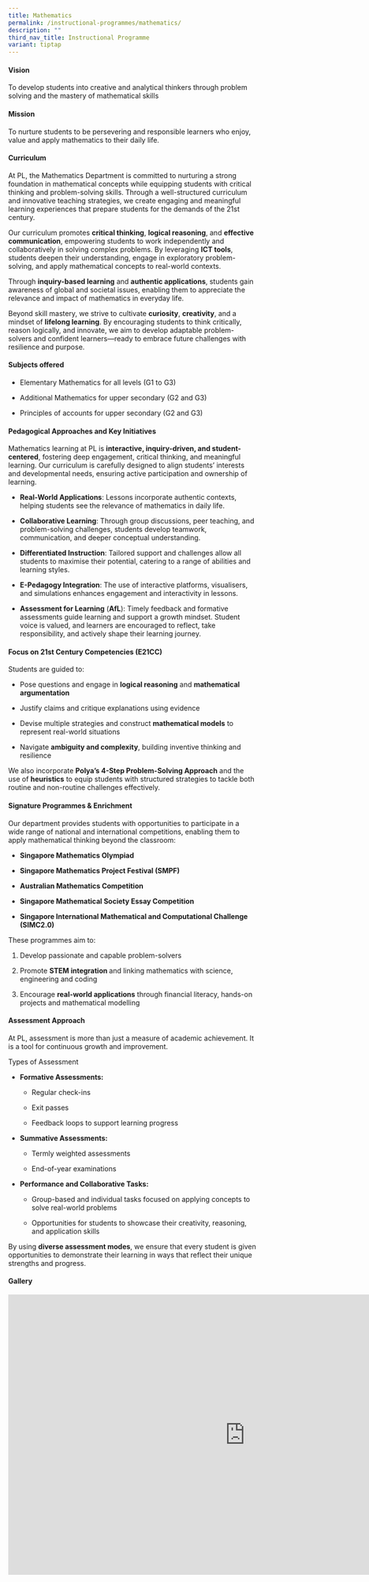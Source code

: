 ```yaml
---
title: Mathematics
permalink: /instructional-programmes/mathematics/
description: ""
third_nav_title: Instructional Programme
variant: tiptap
---
```

<h4><strong>Vision</strong></h4>
<p>To develop students into creative and analytical thinkers through problem
solving and the mastery of mathematical skills</p>
<h4><strong>Mission</strong></h4>
<p>To nurture students to be persevering and responsible learners who enjoy,
value and apply mathematics to their daily life.</p>
<h4><strong>Curriculum</strong></h4>
<p>At PL, the Mathematics Department is committed to nurturing a strong foundation
in mathematical concepts while equipping students with critical thinking
and problem-solving skills. Through a well-structured curriculum and innovative
teaching strategies, we create engaging and meaningful learning experiences
that prepare students for the demands of the 21st century.</p>
<p>Our curriculum promotes <strong>critical thinking</strong>, <strong>logical reasoning</strong>,
and <strong>effective communication</strong>, empowering students to work
independently and collaboratively in solving complex problems. By leveraging <strong>ICT tools</strong>,
students deepen their understanding, engage in exploratory problem-solving,
and apply mathematical concepts to real-world contexts.</p>
<p>Through <strong>inquiry-based learning</strong> and <strong>authentic applications</strong>,
students gain awareness of global and societal issues, enabling them to
appreciate the relevance and impact of mathematics in everyday life.</p>
<p>Beyond skill mastery, we strive to cultivate <strong>curiosity</strong>, <strong>creativity</strong>,
and a mindset of <strong>lifelong learning</strong>. By encouraging students
to think critically, reason logically, and innovate, we aim to develop
adaptable problem-solvers and confident learners—ready to embrace future
challenges with resilience and purpose.</p>
<h4><strong>Subjects offered</strong></h4>
<ul data-tight="true" class="tight">
<li>
<p>Elementary Mathematics for all levels (G1 to G3)</p>
</li>
<li>
<p>Additional Mathematics for upper secondary (G2 and G3)</p>
</li>
<li>
<p>Principles of accounts for upper secondary (G2 and G3)</p>
</li>
</ul>
<h4><strong>Pedagogical Approaches and Key Initiatives</strong></h4>
<p>Mathematics learning at PL is <strong>interactive, inquiry-driven, and student-centered</strong>,
fostering deep engagement, critical thinking, and meaningful learning.
Our curriculum is carefully designed to align students’ interests and developmental
needs, ensuring active participation and ownership of learning.</p>
<ul data-tight="true" class="tight">
<li>
<p><strong>Real-World Applications</strong>: Lessons incorporate authentic
contexts, helping students see the relevance of mathematics in daily life.</p>
</li>
<li>
<p><strong>Collaborative Learning</strong>: Through group discussions, peer
teaching, and problem-solving challenges, students develop teamwork, communication,
and deeper conceptual understanding.</p>
</li>
<li>
<p><strong>Differentiated Instruction</strong>: Tailored support and challenges
allow all students to maximise their potential, catering to a range of
abilities and learning styles.</p>
</li>
<li>
<p><strong>E-Pedagogy Integration</strong>: The use of interactive platforms,
visualisers, and simulations enhances engagement and interactivity in lessons.</p>
</li>
<li>
<p><strong>Assessment for Learning</strong> (<strong>AfL</strong>): Timely
feedback and formative assessments guide learning and support a growth
mindset. Student voice is valued, and learners are encouraged to reflect,
take responsibility, and actively shape their learning journey.</p>
</li>
</ul>
<h4><strong>Focus on 21st Century Competencies (E21CC)</strong></h4>
<p>Students are guided to:</p>
<ul data-tight="true" class="tight">
<li>
<p>Pose questions and engage in <strong>logical reasoning</strong> and <strong>mathematical argumentation</strong>
</p>
</li>
<li>
<p>Justify claims and critique explanations using evidence</p>
</li>
<li>
<p>Devise multiple strategies and construct <strong>mathematical models</strong> to
represent real-world situations</p>
</li>
<li>
<p>Navigate <strong>ambiguity and complexity</strong>, building inventive
thinking and resilience</p>
</li>
</ul>
<p>We also incorporate <strong>Polya’s 4-Step Problem-Solving Approach</strong> and
the use of <strong>heuristics</strong> to equip students with structured
strategies to tackle both routine and non-routine challenges effectively.</p>
<h4><strong>Signature Programmes &amp; Enrichment</strong></h4>
<p>Our department provides students with opportunities to participate in
a wide range of national and international competitions, enabling them
to apply mathematical thinking beyond the classroom:</p>
<ul data-tight="true" class="tight">
<li>
<p><strong>Singapore Mathematics Olympiad</strong>
</p>
</li>
<li>
<p><strong>Singapore Mathematics Project Festival (SMPF)</strong>
</p>
</li>
<li>
<p><strong>Australian Mathematics Competition</strong>
</p>
</li>
<li>
<p><strong>Singapore Mathematical Society Essay Competition</strong>
</p>
</li>
<li>
<p><strong>Singapore International Mathematical and Computational Challenge (SIMC2.0)</strong>
</p>
</li>
</ul>
<p>These programmes aim to:</p>
<ol data-tight="true" class="tight">
<li>
<p>Develop passionate and capable problem-solvers</p>
</li>
<li>
<p>Promote <strong>STEM integration </strong>and linking mathematics with
science, engineering and coding</p>
</li>
<li>
<p>Encourage <strong>real-world applications</strong> through financial literacy,
hands-on projects and mathematical modelling</p>
</li>
</ol>
<h4><strong>Assessment Approach</strong></h4>
<p>At PL, assessment is more than just a measure of academic achievement.
It is a tool for continuous growth and improvement.</p>
<p>Types of Assessment</p>
<ul data-tight="true" class="tight">
<li>
<p><strong>Formative Assessments:</strong>
</p>
<ul data-tight="true" class="tight">
<li>
<p>Regular check-ins</p>
</li>
<li>
<p>Exit passes</p>
</li>
<li>
<p>Feedback loops to support learning progress</p>
</li>
</ul>
</li>
<li>
<p><strong>Summative Assessments:</strong>
</p>
<ul data-tight="true" class="tight">
<li>
<p>Termly weighted assessments</p>
</li>
<li>
<p>End-of-year examinations</p>
</li>
</ul>
</li>
<li>
<p><strong>Performance and Collaborative Tasks:</strong>
</p>
<ul data-tight="true" class="tight">
<li>
<p>Group-based and individual tasks focused on applying concepts to solve
real-world problems</p>
</li>
<li>
<p>Opportunities for students to showcase their creativity, reasoning, and
application skills</p>
</li>
</ul>
</li>
</ul>
<p>By using <strong>diverse assessment modes</strong>, we ensure that every
student is given opportunities to demonstrate their learning in ways that
reflect their unique strengths and progress.</p>
<h4><strong>Gallery</strong></h4>
<div class="iframe-wrapper">
<iframe height="569" width="960" allowfullscreen="true" frameborder="0" src="https://docs.google.com/presentation/d/1PdUlyIFQKkUpwYNjVB6sKh6D-Rdp1K7LaFXy6JKYax8/embed?start=true&amp;loop=true&amp;delayms=3000"></iframe>
</div>
<p></p>